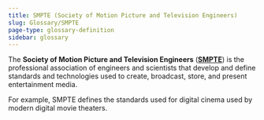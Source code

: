 ```yaml
---
title: SMPTE (Society of Motion Picture and Television Engineers)
slug: Glossary/SMPTE
page-type: glossary-definition
sidebar: glossary
---
```


The **Society of Motion Picture and Television Engineers** (**[SMPTE](https://www.smpte.org/)**) is the professional association of engineers and scientists that develop and define standards and technologies used to create, broadcast, store, and present entertainment media.

For example, SMPTE defines the standards used for digital cinema used by modern digital movie theaters.
